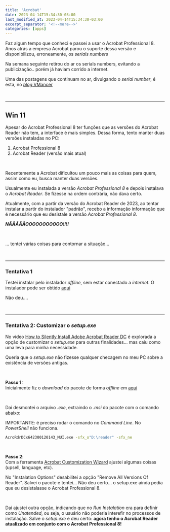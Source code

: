 ```yaml
---
title: 'Acrobat'
date: 2023-04-14T15:34:30-03:00
last_modified_at: 2023-04-14T15:34:30-03:00
excerpt_separator: '<!--more-->'
categories: [apps]
---
```


Faz algum tempo que conheci e passei a usar o Acrobat Professional 8. Anos atrás a empresa Acrobat parou o suporte dessa versão e disponibilizou, erroneamente, os _serials numbers_

Na semana seguinte retirou do ar os serials numbers, evitando a publicização.. porém já haviam corrido a internet.

Uma das postagens que continuam no ar, divulgando o _serial number_, é esta, no [_blog_ VMancer](https://vmancer.com/adobe-acrobat-8-professional-free-download/)

<br>

---

## Win 11

Apesar do Acrobat Professional 8 ter funções que as versões do Acrobat Reader não tem, a interface é mais simples. Dessa forma, tento manter duas versões instaladas no PC:

1. Acrobat Professional 8
2. Acrobat Reader (versão mais atual)

<br>

Recentemente a Acrobat dificultou um pouco mais as coisas para quem, assim como eu, busca manter duas versões.

Usualmente eu instalada a versão _Acrobat Professional 8_ e depois instalava o _Acrobat Reader_. Se fizesse na ordem contrária, não dava certo.

Atualmente, com a partir da versão do Acrobat Reader de 2023, ao tentar instalar a partir do instalador "padrão", recebo a informação informação que é necessário que eu desistale a versão _Acrobat Professional 8_.

**_NÃÃÃÃÃOOOOOOOOOOO!!!!_**

<br>

... tentei várias coisas para contornar a situação...

<br>

---

### Tentativa 1

Testei instalar pelo instalador _offline_, sem estar conectado a _internet_. O instalador pode ser obtido [aqui](https://digitalside.com.br/site/instalador-offline-do-adobe-reader-em-portugues/)

Não deu....

<br>

---

### Tentativa 2: Customizar o _setup.exe_

No vídeo [How to Silently Install Adobe Acrobat Reader DC](https://www.youtube.com/watch?v=TVAADl2J65Y) é explorada a opção de customizar o _setup.exe_ para outras finalidades... mas caiu como uma leva para minha necessidade.

Queria que o _setup.exe_ não fizesse qualquer checagem no meu PC sobre a existência de versões antigas.

<br>

**Passo 1:**\
Inicialmente fiz o _download_ do pacote de forma _offline_ em [aqui](https://digitalside.com.br/site/instalador-offline-do-adobe-reader-em-portugues/)

<br>

Dai desmontei o arquivo _.exe_, extraindo o _.msi_ do pacote com o comando abaixo:

IMPORTANTE: é preciso rodar o comando no _Command Line_. No _PowerShell_ não funciona.

```bash
AcroRdrDCx642300120143_MUI.exe -sfx_o"D:\reader" -sfx_ne
```

<br>

**Passo 2**:\
Com a ferramenta [Acrobat Customization Wizard](https://www.adobe.com/devnet-docs/acrobatetk/tools/Wizard/index.html) ajustei algumas coisas (upsell, language, etc).

No "Instalation Options" desabilitei a opção "Remove All Versions Of Reader". Salvei o pacote e tentei...
Não deu certo... o setup.exe ainda pedia que eu desistalasse o Acrobat Professional 8.

<br>

Dai ajustei outra opção, indicando que no _Run Instalation_ era para definir como _Unatended_, ou seja, o usuário não poderia interefir no processos de instalação. Salve o _setup.exe_ e deu certo: **agora tenho o Acrobat Reader atualizado em conjunto com o Acrobat Professional 8!**
